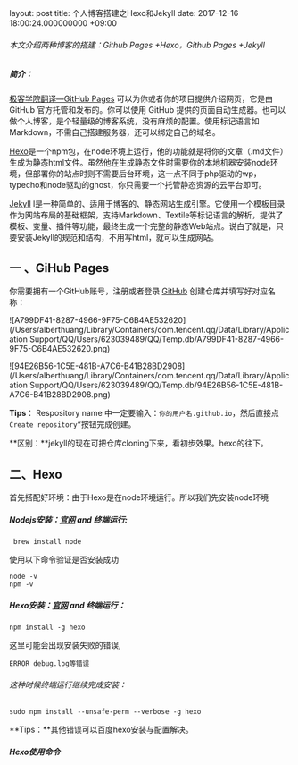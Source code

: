 layout: post
title: 个人博客搭建之Hexo和Jekyll
date: 2017-12-16 18:00:24.000000000 +09:00

###### 本文介绍两种博客的搭建：Github Pages +Hexo，Github Pages +Jekyll

##### 简介：

[极客学院翻译—GitHub Pages](http://wiki.jikexueyuan.com/project/github-pages-basics/) 可以为你或者你的项目提供介绍网页，它是由 GitHub 官方托管和发布的。你可以使用 GitHub 
提供的页面自动生成器。也可以做个人博客，是个轻量级的博客系统，没有麻烦的配置。使用标记语言如Markdown，不需自己搭建服务器，还可以绑定自己的域名。

[Hexo](https://hexo.io/)是一个npm包，在node环境上运行，他的功能就是将你的文章（.md文件）生成为静态html文件。虽然他在生成静态文件时需要你的本地机器安装node环境，但部署你的站点时则不需要后台环境，这一点不同于php驱动的wp，typecho和node驱动的ghost，你只需要一个托管静态资源的云平台即可。

[Jekyll](http://jekyllcn.com/) l是一种简单的、适用于博客的、静态网站生成引擎。它使用一个模板目录作为网站布局的基础框架，支持Markdown、Textile等标记语言的解析，提供了模板、变量、插件等功能，最终生成一个完整的静态Web站点。说白了就是，只要安装Jekyll的规范和结构，不用写html，就可以生成网站。

## 一 、GiHub Pages

你需要拥有一个GitHub账号，注册或者登录 [GitHub](https://github.com)
创建仓库并填写好对应名称：

![A799DF41-8287-4966-9F75-C6B4AE532620](/Users/alberthuang/Library/Containers/com.tencent.qq/Data/Library/Application Support/QQ/Users/623039489/QQ/Temp.db/A799DF41-8287-4966-9F75-C6B4AE532620.png)

![94E26B56-1C5E-481B-A7C6-B41B28BD2908](/Users/alberthuang/Library/Containers/com.tencent.qq/Data/Library/Application Support/QQ/Users/623039489/QQ/Temp.db/94E26B56-1C5E-481B-A7C6-B41B28BD2908.png)

**Tips**： Respository name 中一定要输入：`你的用户名.github.io`，然后直接点 `Create repository“`按钮完成创建。

**区别：**jekyll的现在可把仓库cloning下来，看初步效果。hexo的往下。

## 二、Hexo

首先搭配好环境：由于Hexo是在node环境运行。所以我们先安装node环境

##### Nodejs安装：[官网](https://nodejs.org/en/download/) and 终端运行:

```shell
 brew install node
```

使用以下命令验证是否安装成功

```shell
node -v
npm -v
```

##### Hexo安装：[官网](https://hexo.io/) and 终端运行：

```shell
npm install -g hexo
```

这里可能会出现安装失败的错误,

```
ERROR debug.log等错误
```

###### 这种时候终端运行继续完成安装：

```shell
sudo npm install --unsafe-perm --verbose -g hexo
```

**Tips：**其他错误可以百度hexo安装与配置解决。

##### Hexo使用命令

```shell

```